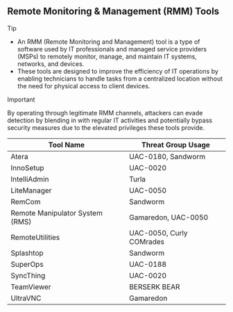 ## Remote Monitoring & Management (RMM) Tools

> [!TIP]
> - An RMM (Remote Monitoring and Management) tool is a type of software used by IT professionals and managed service providers (MSPs) to remotely monitor, manage, and maintain IT systems, networks, and devices.
> - These tools are designed to improve the efficiency of IT operations by enabling technicians to handle tasks from a centralized location without the need for physical access to client devices. 

> [!IMPORTANT]
> By operating through legitimate RMM channels, attackers can evade detection by blending in with regular IT activities and potentially bypass security measures due to the elevated privileges these tools provide.

| Tool Name | Threat Group Usage |
|---|---|
| Atera | UAC-0180, Sandworm |
| InnoSetup | UAC-0020 |
| IntelliAdmin | Turla |
| LiteManager | UAC-0050 |
| RemCom | Sandworm |
| Remote Manipulator System (RMS) | Gamaredon, UAC-0050 |
| RemoteUtilities | UAC-0050, Curly COMrades |
| Splashtop | Sandworm |
| SuperOps | UAC-0188 |
| SyncThing | UAC-0020 |
| TeamViewer | BERSERK BEAR |
| UltraVNC | Gamaredon |
